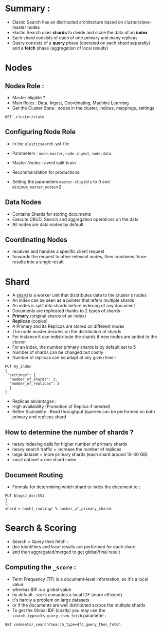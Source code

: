 # Summary :
- Elastic Search has an distributed architecture based on cluster/slave-master nodes
- Elastic Search uses **shards** to divide and scale the data of an **index**
- Each shard consists of each of one primary and many replicas
- Query consists of a **query** phase (operated on each shard separatly) and a **fetch** phase (aggregation of local results)

# Nodes
## Nodes Role : 
- Master eligible ?
- Main Roles : Data, Ingest, Coordinating, Machine Learning
- Get the Cluster State : nodes in the cluster, indices, mappings, settings
```
GET _cluster/state
```
## Configuring Node Role
- In the `elasticsearch.yml` file
- Parameters : `node.master`, `node.ingest`, `node.data`
- Master Nodes : avoid split brain

-  Recommandation for productions:
- Setting the parameters `master-eligible` to 3 and `minimum_master_nodes`=2
## Data Nodes
- Contains Shards for storing documents
- Execute CRUD, Search and aggregation operations on the data
- All nodes are data nodes by default
## Coordinating Nodes
- receives and handles a specific client request
- forwards the request to other relevant nodes, then combines those results into a single result
 
# Shard
- A [shard](https://www.elastic.co/guide/en/elasticsearch/reference/current/size-your-shards.html) is a worker unit that disitributes data to the cluster's nodes
- An index can be seen as a pointer that refers multiple shards 
-  An indes is split into shards before indexing of any document
-  Documents are replicated thanks to 2 types of shards :
-  **Primary** (original shards of an index)
-  **Replicas** (copies)
-  A Primary and its Replicas are stored on different nodes
-  The node master decides on the distribution of shards 
-  For instance it can redistribute the shards if new nodes are added to the cluster
-  For an index, the number primary shards is by default set to 5
-  Number of shards can be changed but costly
-  Number of replicas can be adapt at any given time :
```
PUT my_index
{
 "settings": {
  "number_of_shards": 3,
  "number_of_replicas": 2
  }
}
```
- Replicas advantages :
- High availability (Promotion of Replica if needed)
- Better Scalability : Read throughput (queries can be performed on both primary and replicas shard

## How to determine the number of shards ?
- heavy indexing calls for higher number of primary shards
- heavy search traffic = increase the number of replicas
- large dataset = more primary shards (each shard around 10-40 GB)
- small dataset = one shard index

## Document Routing
 - Formula for determining which shard to index the document to :
```
PUT blogs/_doc/551
{
}
shard = hash(_routing) % number_of_primary_shards
```

# Search & Scoring

- Search = Query then fetch :
- doc identifiers and local results are performed for each shard
- and then aggregated/merged to get global/final result

## Computing the `_score` :
- Term Frequency (TF) is a document-level information, so it's a local value
-  whereas IDF is a global value
- by default `_score` computes a local IDF (more efficient)
- it's hardly a problem on large datasets
- or if the documents are well distributed acroos the multiple shards
- To get the Global IDF (costly) you may use the `search_type=dfs_query_then_fetch` parameter :
```
GET comments/_search?search_type=dfs_query_then_fetch
```
